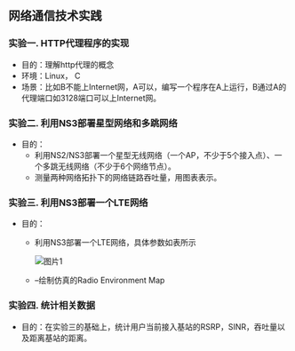 ## 网络通信技术实践

### 实验一. HTTP代理程序的实现

- 目的：理解http代理的概念
- 环境：Linux， C
- 场景：比如B不能上Internet网，A可以，编写一个程序在A上运行，B通过A的代理端口如3128端口可以上Internet网。

### 实验二. 利用NS3部署星型网络和多跳网络

- 目的：
  - 利用NS2/NS3部署一个星型无线网络（一个AP，不少于5个接入点）、一个多跳无线网络（不少于6个网络节点）。
  - 测量两种网络拓扑下的网络链路吞吐量，用图表表示。

### 实验三. 利用NS3部署一个LTE网络

- 目的：

  - 利用NS3部署一个LTE网络，具体参数如表所示

    ![图片1](C:\Users\猫猫\Documents\XiaoMiNet\Upupoo\Docker\config\CLASS\网络通信\Telecommunication\pictures\图片1.png)

  - –绘制仿真的Radio Environment Map

### 实验四. 统计相关数据

- 目的：在实验三的基础上，统计用户当前接入基站的RSRP，SINR，吞吐量以及距离基站的距离。

